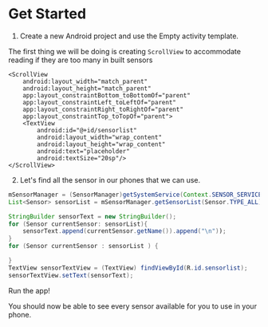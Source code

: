 # Get Started

1. Create a new Android project and use the Empty activity template.

The first thing we will be doing is creating `ScrollView` to accommodate reading if they are too many in built sensors

```markup
<ScrollView
    android:layout_width="match_parent"
    android:layout_height="match_parent"
    app:layout_constraintBottom_toBottomOf="parent"
    app:layout_constraintLeft_toLeftOf="parent"
    app:layout_constraintRight_toRightOf="parent"
    app:layout_constraintTop_toTopOf="parent">
    <TextView
        android:id="@+id/sensorlist"
        android:layout_width="wrap_content"
        android:layout_height="wrap_content"
        android:text="placeholder"
        android:textSize="20sp"/>
</ScrollView>
```

2. Let's find all the sensor in our phones that we can use.

```java
mSensorManager = (SensorManager)getSystemService(Context.SENSOR_SERVICE);
List<Sensor> sensorList = mSensorManager.getSensorList(Sensor.TYPE_ALL);
```

```java
StringBuilder sensorText = new StringBuilder();
for (Sensor currentSensor: sensorList){
    sensorText.append(currentSensor.getName()).append("\n"));
}
for (Sensor currentSensor : sensorList ) {

}
TextView sensorTextView = (TextView) findViewById(R.id.sensorlist);
sensorTextView.setText(sensorText);
```

Run the app!

You should now be able to see every sensor available for you to use in your phone.

